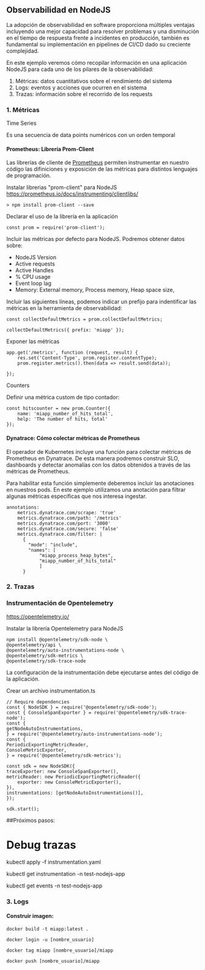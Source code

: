 
## Observabilidad en NodeJS
La adopción de observabilidad en software proporciona múltiples ventajas incluyendo una mejor capacidad para resolver problemas y una disminución en el tiempo de respuesta frente a incidentes en producción, también es fundamental su implementación en pipelines de CI/CD dado su creciente complejidad.

En este ejemplo veremos cómo recopilar información en una aplicación NodeJS para cada uno de los pilares de la observabilidad:

1. Métricas: datos cuantitativos sobre el rendimiento del sistema 
2. Logs: eventos y acciones que ocurren en el sistema
3. Trazas: información sobre el recorrido de los requests


### 1. Métricas 

Time Series

Es una secuencia de data points numéricos con un orden temporal 

#### Prometheus: Librería Prom-Client

Las librerías de cliente de [Prometheus](https://prometheus.io/) permiten instrumentar en nuestro código las difiniciones y exposición de las métricas para distintos lenguajes de programación.

Instalar librerias "prom-client" para NodeJS 
https://prometheus.io/docs/instrumenting/clientlibs/

    > npm install prom-client --save

Declarar el uso de la librería en la aplicación

    const prom = require('prom-client');

Incluir las métricas por defecto para NodeJS.
Podremos obtener datos sobre:
* NodeJS Version
* Active requests
* Active Handles
* % CPU usage
* Event loop lag
* Memory: External memory, Process memory, Heap space size,

Incluir las siguientes líneas, podemos indicar un prefijo para indentificar las métricas en la herramienta de observabilidad:

    const collectDefaultMetrics = prom.collectDefaultMetrics;

    collectDefaultMetrics({ prefix: 'miapp' });

Exponer las métricas

    app.get('/metrics', function (request, result) {
        res.set('Content-Type', prom.register.contentType);
        prom.register.metrics().then(data => result.send(data));

    });

Counters

Definir una métrica custom de tipo contador:

    const hitscounter = new prom.Counter({
        name: 'miapp_number_of_hits_total',
        help: 'The number of hits, total'
    });


#### Dynatrace: Cómo colectar métricas de Prometheus

El operador de Kubernetes incluye una función para colectar métricas de Prometheus en Dynatrace. De esta manera podremos construir SLO, dashboards y detectar anomalías con los datos obtenidos a través de las métricas de Prometheus.

Para habilitar esta función simplemente deberemos incluir las anotaciones en nuestros pods. En este ejemplo utilizamos una anotación para filtrar algunas métricas específicas que nos interesa ingestar. 

    annotations:
        metrics.dynatrace.com/scrape: 'true'
        metrics.dynatrace.com/path: '/metrics'
        metrics.dynatrace.com/port: '3000'
        metrics.dynatrace.com/secure: 'false'
        metrics.dynatrace.com/filter: |
          {
            "mode": "include",
            "names": [
                "miapp_process_heap_bytes",
                "miapp_number_of_hits_total"
                ]
          }

### 2. Trazas

### Instrumentación de Opentelemetry

https://opentelemetry.io/

Instalar la librería Opentelemetry para NodeJS

    npm install @opentelemetry/sdk-node \
    @opentelemetry/api \
    @opentelemetry/auto-instrumentations-node \
    @opentelemetry/sdk-metrics \
    @opentelemetry/sdk-trace-node

La configuración de la instrumentación debe ejecutarse antes del código de la aplicación.

Crear un archivo instrumentation.ts

    // Require dependencies
    const { NodeSDK } = require('@opentelemetry/sdk-node');
    const { ConsoleSpanExporter } = require('@opentelemetry/sdk-trace-node');
    const {
    getNodeAutoInstrumentations,
    } = require('@opentelemetry/auto-instrumentations-node');
    const {
    PeriodicExportingMetricReader,
    ConsoleMetricExporter,
    } = require('@opentelemetry/sdk-metrics');

    const sdk = new NodeSDK({
    traceExporter: new ConsoleSpanExporter(),
    metricReader: new PeriodicExportingMetricReader({
        exporter: new ConsoleMetricExporter(),
    }),
    instrumentations: [getNodeAutoInstrumentations()],
    });

    sdk.start();



##Próximos pasos:
# Debug trazas

kubectl apply -f instrumentation.yaml

kubectl get instrumentation -n test-nodejs-app

kubectl get events -n test-nodejs-app


### 3. Logs



#### Construir imagen:

    docker build -t miapp:latest .

    docker login -u [nombre_usuario]

    docker tag miapp [nombre_usuario]/miapp

    docker push [nombre_usuario]/miapp
